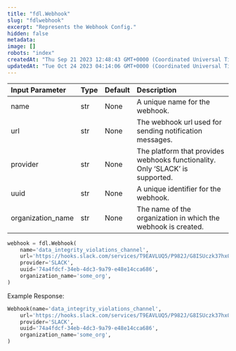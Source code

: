 ```yaml
---
title: "fdl.Webhook"
slug: "fdlwebhook"
excerpt: "Represents the Webhook Config."
hidden: false
metadata: 
image: []
robots: "index"
createdAt: "Thu Sep 21 2023 12:48:43 GMT+0000 (Coordinated Universal Time)"
updatedAt: "Tue Oct 24 2023 04:14:06 GMT+0000 (Coordinated Universal Time)"
---
```

| Input Parameter   | Type | Default | Description                                                                   |
| :---------------- | :--- | :------ | :---------------------------------------------------------------------------- |
| name              | str  | None    | A unique name for the webhook.                                                |
| url               | str  | None    | The webhook url used for sending notification messages.                       |
| provider          | str  | None    | The platform that provides webhooks functionality. Only ‘SLACK’ is supported. |
| uuid              | str  | None    | A unique identifier for the webhook.                                          |
| organization_name | str  | None    | The name of the organization in which the webhook is created.                 |

```python Usage
webhook = fdl.Webhook(
    name='data_integrity_violations_channel',
    url='https://hooks.slack.com/services/T9EAVLUQ5/P982J/G8ISUczk37hxQ15C28d',
    provider='SLACK',
  	uuid='74a4fdcf-34eb-4dc3-9a79-e48e14cca686',
    organization_name='some_org',
)
```

Example Response:

```python Response
Webhook(name='data_integrity_violations_channel',
    url='https://hooks.slack.com/services/T9EAVLUQ5/P982J/G8ISUczk37hxQ15C28d',
    provider='SLACK',
  	uuid='74a4fdcf-34eb-4dc3-9a79-e48e14cca686',
    organization_name='some_org',
)
```